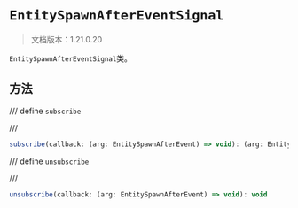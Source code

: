# `EntitySpawnAfterEventSignal`

> 文档版本：1.21.0.20

`EntitySpawnAfterEventSignal`类。

## 方法

/// define
`subscribe`


///

```js
subscribe(callback: (arg: EntitySpawnAfterEvent) => void): (arg: EntitySpawnAfterEvent) => void
```


/// define
`unsubscribe`


///

```js
unsubscribe(callback: (arg: EntitySpawnAfterEvent) => void): void
```

